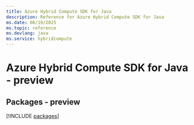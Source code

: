 ```yaml
---
title: Azure Hybrid Compute SDK for Java
description: Reference for Azure Hybrid Compute SDK for Java
ms.date: 06/19/2025
ms.topic: reference
ms.devlang: java
ms.service: hybridcompute
---
```

# Azure Hybrid Compute SDK for Java - preview
## Packages - preview
[!INCLUDE [packages](hybrid-compute-index.md)]